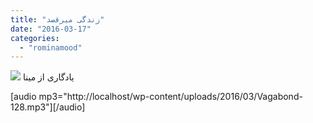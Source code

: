 ```yaml
---
title: "زندگی میرقصد"
date: "2016-03-17"
categories: 
  - "rominamood"
---
```


[![](http://localhost/wp-content/uploads/2016/03/Vagabond-128-mp3-image-300x300.jpg)](http://localhost/wp-content/uploads/2016/03/Vagabond-128-mp3-image.jpg) یادگاری از مینا

\[audio mp3="http://localhost/wp-content/uploads/2016/03/Vagabond-128.mp3"\]\[/audio\]
